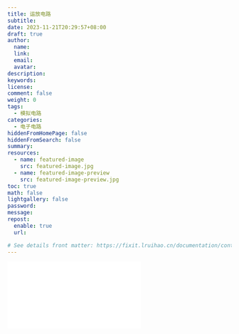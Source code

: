 ```yaml
---
title: 运放电路
subtitle:
date: 2023-11-21T20:29:57+08:00
draft: true
author:
  name:
  link:
  email:
  avatar:
description:
keywords:
license:
comment: false
weight: 0
tags:
  - 模拟电路
categories:
  - 电子电路
hiddenFromHomePage: false
hiddenFromSearch: false
summary:
resources:
  - name: featured-image
    src: featured-image.jpg
  - name: featured-image-preview
    src: featured-image-preview.jpg
toc: true
math: false
lightgallery: false
password:
message:
repost:
  enable: true
  url:

# See details front matter: https://fixit.lruihao.cn/documentation/content-management/introduction/#front-matter
---
```


<!--more-->

<iframe src="//player.bilibili.com/player.html?aid=625184392&bvid=BV1Yt4y1U7dU&cid=174163701&p=1" scrolling="no" border="0" frameborder="no" framespacing="0" allowfullscreen="true"> </iframe>
